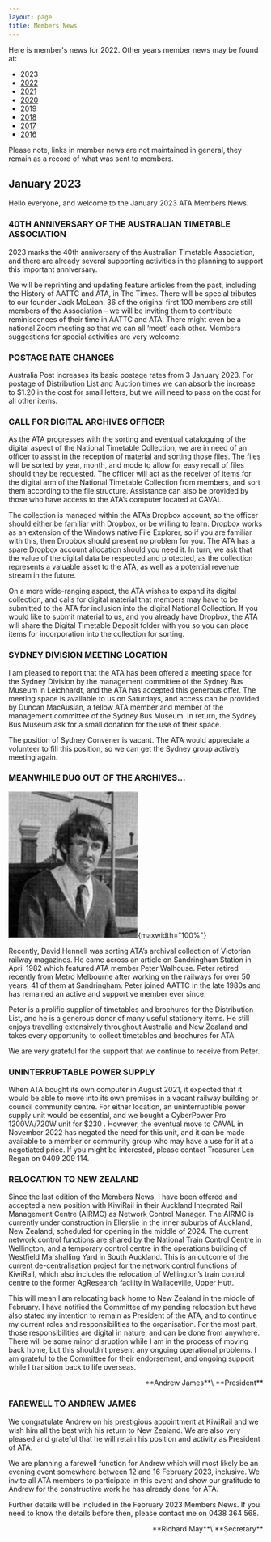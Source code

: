 ```yaml
---
layout: page
title: Members News
---
```


Here is member's news for 2022.
Other years member news may be
found at:

* 2023
* [2022](membnews2022.html)
* [2021](membnews2021.html)
* [2020](membnews2020.html)
* [2019](membnews2019.html)
* [2018](membnews2018.html)
* [2017](membnews2017.html)
* [2016](membnews2016.html)

Please note, links in member news are not maintained in general, they remain as a record of what was sent to members.

## January 2023

Hello everyone, and welcome to the January 2023 ATA Members News.

### 40TH ANNIVERSARY OF THE AUSTRALIAN TIMETABLE ASSOCIATION

2023 marks the 40th anniversary of the Australian Timetable Association, and there are already several supporting activities in the planning to support this important anniversary.

We will be reprinting and updating feature articles from the past, including the History of AATTC and ATA, in The Times.  There will be special tributes to our founder Jack McLean.  36 of the original first 100 members are still members of the Association – we will be inviting them to contribute reminiscences of their time in AATTC and ATA.  There might even be a national Zoom meeting so that we can all ‘meet’ each other. Members suggestions for special activities are very welcome.

### POSTAGE RATE CHANGES

Australia Post increases its basic postage rates from 3 January 2023.  For postage of Distribution List and Auction times we can absorb the increase to $1.20 in the cost for small letters, but we will need to pass on the cost for all other items.  

### CALL FOR DIGITAL ARCHIVES OFFICER 
As the ATA progresses with the sorting and eventual cataloguing of the digital aspect of the National Timetable Collection, we are in need of an officer to assist in the reception of material and sorting those files. The files will be sorted by year, month, and mode to allow for easy recall of files should they be requested. The officer will act as the receiver of items for the digital arm of the National Timetable Collection from members, and sort them according to the file structure. Assistance can also be provided by those who have access to the ATA’s computer located at CAVAL.

The collection is managed within the ATA’s Dropbox account, so the officer should either be familiar with Dropbox, or be willing to learn. Dropbox works as an extension of the Windows native File Explorer, so if you are familiar with this, then Dropbox should present no problem for you. The ATA has a spare Dropbox account allocation should you need it. In turn, we ask that the value of the digital data be respected and protected, as the collection represents a valuable asset to the ATA, as well as a potential revenue stream in the future.

On a more wide-ranging aspect, the ATA wishes to expand its digital collection, and calls for digital material that members may have to be submitted to the ATA for inclusion into the digital National Collection. If you would like to submit material to us, and you already have Dropbox, the ATA will share the Digital Timetable Deposit folder with you so you can place items for incorporation into the collection for sorting.

### SYDNEY DIVISION MEETING LOCATION

I am pleased to report that the ATA has been offered a meeting space for the Sydney Division by the management committee of the Sydney Bus Museum in Leichhardt, and the ATA has accepted this generous offer. The meeting space is available to us on Saturdays, and access can be provided by Duncan MacAuslan, a fellow ATA member and member of the management committee of the Sydney Bus Museum. In return, the Sydney Bus Museum ask for a small donation for the use of their space.

The position of Sydney Convener is vacant. The ATA would appreciate a volunteer to fill this position, so we can get the Sydney group actively meeting again.

### MEANWHILE DUG OUT OF THE ARCHIVES...

![Peter Walhouse joined VicRail over nine years ago and for the last 16 months has worked as a Signal Assistant at the station. Prior to this move he worked at McKinnon and Ormond groups and at Highett Station. Peter, a railway buff witha preference for steam locos, has travelled extensively at home and overseas pursuing his interest in the iron horse.](membnews20230101.jpg){maxwidth="100%"}

Recently, David Hennell was sorting ATA’s archival collection of Victorian railway magazines. He came across an article on Sandringham Station in April 1982 which featured ATA member Peter Walhouse. Peter retired recently from Metro Melbourne after working on the railways for over 50 years, 41 of them at Sandringham. Peter joined AATTC in the late 1980s and has remained an active and supportive member ever since.

Peter is a prolific supplier of timetables and brochures for the Distribution List, and he is a generous donor of many useful stationery items. He still enjoys travelling extensively throughout Australia and New Zealand and takes every opportunity to collect timetables and brochures for ATA.

We are very grateful for the support that we continue to receive from Peter.

### UNINTERRUPTABLE POWER SUPPLY

When ATA bought its own computer in August 2021, it expected that it would be able to move into its own premises in a vacant railway building or council community centre.  For either location, an uninterruptible power supply unit would be essential, and we bought a CyberPower Pro 1200VA/720W unit for $230 .  However, the eventual move to CAVAL in November 2022 has negated the need for this unit, and it can be made available to a member or community group who may have a use for it at a negotiated price.  If you might be interested, please contact Treasurer Len Regan on 0409 209 114.  

### RELOCATION TO NEW ZEALAND

Since the last edition of the Members News, I have been offered and accepted a new position with KiwiRail in their Auckland Integrated Rail Management Centre (AIRMC) as Network Control
Manager. The AIRMC is currently under construction in Ellerslie in the inner suburbs of Auckland, New Zealand, scheduled for opening in the middle of 2024. The current network control functions are shared by the National Train Control Centre in Wellington, and a temporary control centre in the operations building of Westfield Marshalling Yard in South Auckland. This is an outcome of the current de-centralisation project for the network control functions of KiwiRail, which also includes the relocation of Wellington’s train control centre to the former AgResearch facility in Wallaceville, Upper Hutt.

This will mean I am relocating back home to New Zealand in the middle of February. I have notified the Committee of my pending relocation but have also stated my intention to remain as President of the ATA, and to continue my current roles and responsibilities to the organisation. For the most part, those responsibilities are digital in nature, and can be done from anywhere. There will be some minor disruption while I am in the process of moving back home, but this shouldn’t present any ongoing operational problems. I am grateful to the Committee for their endorsement, and ongoing support while I transition back to life overseas.

<p style="text-align:right">**Andrew James**\
**President**</p>

### FAREWELL TO ANDREW JAMES
We congratulate Andrew on his prestigious appointment at KiwiRail and we wish him all the best with his return to New Zealand.  We are also very pleased and grateful that he will retain his position and activity as President of ATA.

We are planning a farewell function for Andrew which will most likely be an evening event somewhere between 12 and 16 February 2023, inclusive.  We invite all ATA members to participate in this event and show our gratitude to Andrew for the constructive work he has already done for ATA.

Further details will be included in the February 2023 Members News.  If you need to know the details before then, please contact me on 0438 364 568.

<p style="text-align:right">**Richard May**\
**Secretary**</p>

